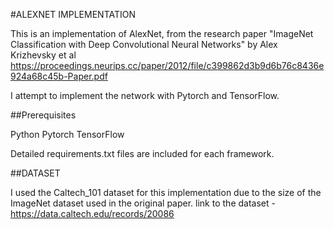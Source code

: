 #ALEXNET IMPLEMENTATION

This is an implementation of AlexNet, from the research paper "ImageNet Classification with Deep Convolutional
Neural Networks" by Alex Krizhevsky et al https://proceedings.neurips.cc/paper/2012/file/c399862d3b9d6b76c8436e924a68c45b-Paper.pdf

I attempt to implement the network with Pytorch and TensorFlow. 

##Prerequisites

Python 
Pytorch
TensorFlow

Detailed requirements.txt files are included for each framework.

##DATASET

I used the Caltech_101 dataset for this implementation due to the size of the ImageNet dataset used in the original paper. 
link to the dataset - https://data.caltech.edu/records/20086
